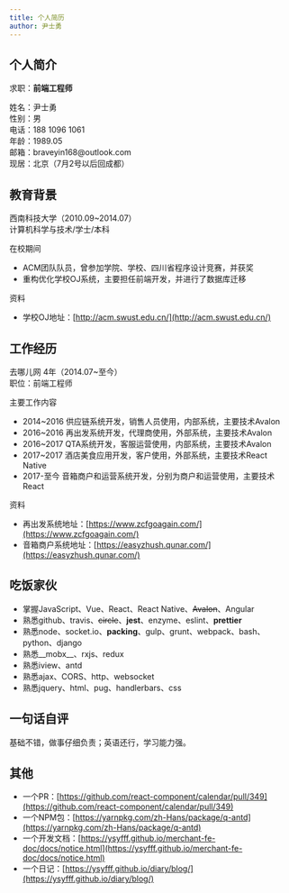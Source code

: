 ```yaml
---
title: 个人简历
author: 尹士勇
---
```




## 个人简介

求职：__前端工程师__

<p>
<div class="cv-wrapper">
<div>姓名：尹士勇</div>
<div >性别：男</div>
</div>
<div class="cv-wrapper">
<div>电话：188 1096 1061</div>
<div >年龄：1989.05</div>
</div>
<div class="cv-wrapper">
<div>邮箱：braveyin168@outlook.com</div>
<div >现居：北京（7月2号以后回成都）</div>
</div>
</p>

## 教育背景

<div class="cv-wrapper">
<div>西南科技大学（2010.09~2014.07）</div>     
<div>计算机科学与技术/学士/本科</div>
</div>

在校期间
- ACM团队队员，曾参加学院、学校、四川省程序设计竞赛，并获奖
- 重构优化学校OJ系统，主要担任前端开发，并进行了数据库迁移

资料
- 学校OJ地址：[http://acm.swust.edu.cn/](http://acm.swust.edu.cn/)

## 工作经历

<div class="cv-wrapper">
<div>去哪儿网 4年（2014.07~至今）</div>     
<div>职位：前端工程师</div>
</div>

主要工作内容
- 2014~2016    供应链系统开发，销售人员使用，内部系统，主要技术Avalon
- 2016~2016    再出发系统开发，代理商使用，外部系统，主要技术Avalon
- 2016~2017    QTA系统开发，客服运营使用，内部系统，主要技术Avalon
- 2017~2017    酒店美食应用开发，客户使用，外部系统，主要技术React Native
- 2017-至今    音箱商户和运营系统开发，分别为商户和运营使用，主要技术React

资料
- 再出发系统地址：[https://www.zcfgoagain.com/](https://www.zcfgoagain.com/)
- 音箱商户系统地址：[https://easyzhush.qunar.com/](https://easyzhush.qunar.com/)

## 吃饭家伙

- 掌握JavaScript、Vue、React、React Native、~~Avalon~~、Angular
- 熟悉github、travis、~~circle~~、__jest__、enzyme、eslint、__prettier__
- 熟悉node、socket.io、__packing__、gulp、grunt、webpack、bash、python、django
- 熟悉__mobx__、rxjs、redux
- 熟悉iview、antd
- 熟悉ajax、CORS、http、websocket
- 熟悉jquery、html、pug、handlerbars、css

## 一句话自评

基础不错，做事仔细负责；英语还行，学习能力强。

## 其他

- 一个PR：[https://github.com/react-component/calendar/pull/349](https://github.com/react-component/calendar/pull/349)
- 一个NPM包：[https://yarnpkg.com/zh-Hans/package/q-antd](https://yarnpkg.com/zh-Hans/package/q-antd)
- 一个开发文档：[https://ysyfff.github.io/merchant-fe-doc/docs/notice.html](https://ysyfff.github.io/merchant-fe-doc/docs/notice.html)
- 一个日记：[https://ysyfff.github.io/diary/blog/](https://ysyfff.github.io/diary/blog/)
